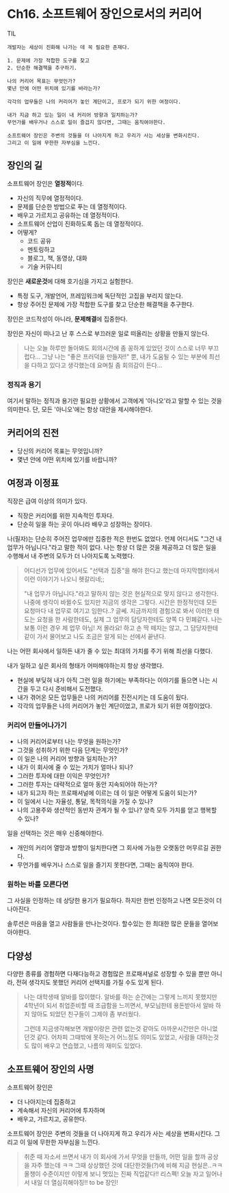 # Ch16. 소프트웨어 장인으로서의 커리어

TIL

```
개발자는 세상이 진화해 나가는 데 꼭 필요한 존재다.

1. 문제에 가장 적합한 도구를 찾고
2. 단순한 해결책을 추구하기.

나의 커리어 목표는 무엇인가?
몇년 안에 어떤 위치에 있기를 바라는가?

각각의 업무들은 나의 커리어가 놓인 계단이고, 프로가 되기 위한 여정이다.

내가 지금 하고 있는 일이 내 커리어 방향과 일치하는가?
무언가를 배우거나 스스로 일이 즐겁지 않다면, 그때는 움직여야한다.

소프트웨어 장인은 주변의 것들을 더 나아지게 하고 우리가 사는 세상을 변화시킨다.
그리고 이 일에 무한한 자부심을 느낀다.
```

## 장인의 길

소프트웨어 장인은 **열정적**이다.

- 자신의 직무에 열정적이다.
- 문제를 단순한 방법으로 푸는 데 열정적이다.
- 배우고 가르치고 공유하는 데 열정적이다.
- 소프트웨어 산업이 진화하도록 돕는 데 열정적이다.
- 어떻게?
	- 코드 공유
	- 멘토링하고
	- 블로그, 책, 동영상, 대화
	- 기술 커뮤니티

장인은 **새로운것**에 대해 호기심을 가지고 실험한다.

- 특정 도구, 개발언어, 프레임워크에 독단적인 고집을 부리지 않는다.
- 항상 주어진 문제에 가장 적합한 도구를 찾고 단순한 해결책을 추구한다.

장인은 코드작성이 아니라, **문제해결**에 집중한다.

장인은 자신이 떠나고 난 후 스스로 부끄러운 일로 떠올리는 상황을 만들지 않는다.

> 나는 오늘 하루만 돌아봐도 회의시간에 좀 꽁하게 있었던 것이 스스로 너무 부끄럽다...
> 그냥 나는 "좋은 프러덕을 만들자!!" 뿐, 내가 도움될 수 있는 부분에 최선을 다하고 있다고 생각했는데 요며칠 좀 회의감이 든다...

### 정직과 용기

여기서 말하는 정직과 용기란 필요한 상황에서 고객에게 '아니오'라고 말할 수 있는 것을 의미한다. 단, 모든 '아니오'에는 항상 대안을 제시해야한다.

## 커리어의 진전

- 당신의 커리어 목표는 무엇입니까?
- 몇년 안에 어떤 위치에 있기를 바랍니까?

## 여정과 이정표

직장은 급여 이상의 의미가 있다. 

- 직장은 커리어를 위한 지속적인 투자다.
- 단순히 일을 하는 곳이 아니라 배우고 성장하는 장이다.

나(필자)는 단순히 주어진 업무에만 집중한 적은 한번도 없었다. 언제 어디서도 "그건 내 업무가 아닙니다."라고 말한 적이 없다. 나는 항상 더 많은 것을 제공하고 더 많은 일을 수행해서 내 주변의 모두가 더 나아지도록 노력했다.

> 어디선가 업무에 있어서도 "선택과 집중"을 해야 한다고 했는데 마지막챕터에서 이런 이야기가 나오니 헷갈리네;;
> 
> "내 업무가 아닙니다."라고 말하지 않는 것은 현실적으로 맞지 않다고 생각한다. 나중에 생각이 바뀔수도 있지만 지금의 생각은 그렇다. 시간은 한정적인데 모든 요청마다 내 업무로 여기고 임한다..? 글쎄. 지금까지의 경험으로 봐서 이러한 태도는 요청을 한 사람한테도, 실제 그 업무의 담당자한테도 양쪽 다 민폐같다. 나는 보통 이런 경우 제 업무 아님! 저 몰라요! 하고 손 딱 떼지는 않고, 그 담당자한테 같이 가서 물어보고 나도 조금은 알게 되는 선에서 끝낸다.

나는 어떤 회사에서 일하든 내가 줄 수 있는 최대의 가치를 주기 위해 최선을 다했다.

내가 일하고 싶은 회사의 형태가 어떠해야하는지 항상 생각했다.

- 현실에 부딪혀 내가 아직 그런 일을 하기에는 부족하다는 이야기를 들으면 나는 시간을 두고 다시 준비해서 도전했다.
- 내가 겪어온 모든 업무들은 나의 커리어를 진전시키는 데 도움이 됬다.
- 각각의 업무들은 나의 커리어가 놓인 계단이었고, 프로가 되기 위한 여정이었다.

### 커리어 만들어나가기

- 나의 커리어로부터 나는 무엇을 원하는가?
- 그것을 성취하기 위한 다음 단계는 무엇인가?
- 이 일은 나의 커리어 방향과 일치하는가?
- 내가 이 회사에 줄 수 있는 가치가 얼마나 되나?
- 그러한 투자에 대한 이익은 무엇인가?
- 그러한 투자는 대략적으로 얼마 동안 지속되어야 하는가?
- 내가 되고자 하는 프로패셔널에 이르는 데 이 일은 어떻게 도움이 되는가?
- 이 일에서 나는 자율성, 통달, 목적의식을 가질 수 있나?
- 나의 고용주와 생산적인 동반자 관계가 될 수 있나? 양측 모두 가치를 얻고 행복할 수 있나?

일을 선택하는 것은 매우 신중해야한다.

- 개인의 커리어 열망과 방향이 일치한다면 그 회사에 가능한 오랫동안 머무르길 권한다.
- 무언가를 배우거나 스스로 일을 즐기지 못한다면, 그때는 움직여야 한다.

### 원하는 바를 모른다면

그 사실을 인정하는 데 상당한 용기가 필요하다. 하지만 한번 인정하고 나면 모든것이 더 나아진다.

솔루션은 마음을 열고 사람들을 만나는것이다. 할수있는 한 최대한 많은 문들을 열어보아야한다.

## 다양성

다양한 종류를 경험하면 다재다능하고 경험많은 프로패셔널로 성장할 수 있을 뿐만 아니라, 전혀 생각지도 못했던 커리어 선택지를 가질 수도 있게 된다.

> 나는 대학생때 알바를 많이했다. 알바를 하는 순간에는 그렇게 느끼지 못했지만 4학년이 되서 취업준비할 때 조급함을 느끼면서, 부모님한테 용돈받아서 알바 하지 않아도 되었던 친구들이 그제야 좀 부러웠다.
> 
> 그런데 지금생각해보면 개발이랑은 관련 없는것 같아도 아까운시간만은 아니었던것 같다. 어차피 그때밖에 못하는거 어느정도 의미도 있었고, 사람들 대하는것도 많이 배우고 연습했고, 나름의 재미도 있었다.

## 소프트웨어 장인의 사명

소프트웨어 장인은

- 더 나아지는데 집중하고
- 계속해서 자신의 커리어에 투자하며
- 배우고, 가르치고, 공유한다.

소프트웨어 장인은 주변의 것들을 더 나아지게 하고 우리가 사는 세상을 변화시킨다.
그리고 이 일에 무한한 자부심을 느낀다.

> 취준 때 자소서 쓰면서 내가 이 회사에 가서 무엇을 만들까, 어떤 일을 할까 공상을 자주 했는데 ㅋㅋ 그때 상상했던 것에 대단한것들(?)에 비해 지금 현실은..ㅋㅋ 올챙이 수준이지만 이렇게 보니 멋있는 진짜 직업같다!! 리스펙! 오늘 자고 일어나서 내일 더 열심히해야징!! to be 장인!